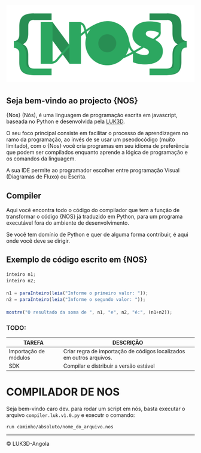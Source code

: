 # ![nos-logo](logo.png)

## Seja bem-vindo ao projecto {NOS}

{Nos} (Nós), é uma linguagem de programação escrita em javascript, baseada no Python e desenvolvida pela [LUK3D](http://www.luk3d.com).

O seu foco principal consiste em facilitar o processo de aprendizagem no ramo da programação, ao invés de se usar um pseodocódigo (muito limitado), com o {Nos} você cria programas em seu idioma de preferência que podem ser compilados enquanto aprende a lógica de programação e os comandos da linguagem.

A sua IDE permite ao programador escolher entre programação Visual (Diagramas de Fluxo) ou Escrita.

## Compiler

Aqui você encontra todo o código do compilador que tem a função de transformar o código {NOS} já traduzido em Python, para um programa executável fora do ambiente de desenvolvimento.

Se você tem domínio de Python e quer de alguma forma contribuir, é aqui onde você deve se dirigir.

## Exemplo de código escrito em {NOS}

```JavaScript
inteiro n1;
inteiro n2;

n1 = paraInteiro(leia("Informe o primeiro valor: "));
n2 = paraInteiro(leia("Informe o segundo valor: "));

mostre("O resultado da soma de ", n1, "e", n2, "é:", (n1+n2));
```
<!-- - [x] Write the press release
- [ ] Update the website
- [ ] Contact the media -->
### TODO:

| TAREFA      | DESCRIÇÃO |
| ----------- | ----------- |
| Importação de módulos | Criar regra de importação de códigos localizados em outros arquivos.       |
|  SDK  |   Compilar e distribuir a versão estável    |

# COMPILADOR DE NOS

Seja bem-vindo caro dev.
para rodar um script em nós, basta executar o arquivo `compiler.luk.v1.0.py` e executr o comando: 
```
run caminho/absoluto/nome_do_arquivo.nos
```


---

&copy; LUK3D-Angola
